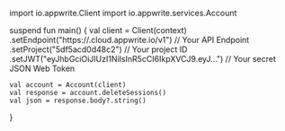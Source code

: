 import io.appwrite.Client
import io.appwrite.services.Account

suspend fun main() {
    val client = Client(context)
      .setEndpoint("https://<REGION>.cloud.appwrite.io/v1") // Your API Endpoint
      .setProject("5df5acd0d48c2") // Your project ID
      .setJWT("eyJhbGciOiJIUzI1NiIsInR5cCI6IkpXVCJ9.eyJ...") // Your secret JSON Web Token

    val account = Account(client)
    val response = account.deleteSessions()
    val json = response.body?.string()
}
